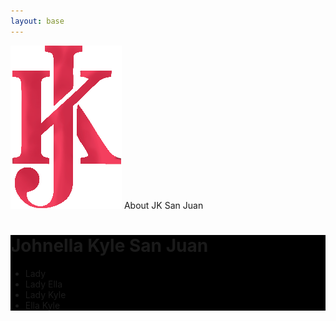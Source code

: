 ```yaml
---
layout: base
---
```


<div class="[font-size:2.1rem] bg-yellow-600 py-5 flex h-[97px] page-header">
  <img src="/assets/images/jk/jk-m.png"
       class="h-[170px] [position:relative] -top-[16px] hover:bg-white/20"
       alt="JK">
  <span class="ml-4 mt-[15px]">About <span class="bg-white/20 p-2 hover:bg-white/50">JK San Juan</span></span>
</div>

<div class="bg-sky-400 w-full mr-[-5px] lg:[display:inline-block] tablet-desktop">
  
  <div class="flex">
    <div class="w-[600px] h-[422px] hover:!bg-gray-900" style="background:
                  url('/assets/images/jk/jk-i.png') black no-repeat; background-size: 100%">
    </div>
    <div class="flex [flex-wrap:wrap] min-w-[600px] w-[50%]" style="background:
                url('/assets/images/jk/jk-login.png') black no-repeat; background-size: 100%">
      <div class="w-[86px] h-[86px] hover:!bg-gray-900" style="background:
                    url('/assets/images/jk/jk-icon-384.png') black no-repeat; background-size: 100%">
      </div>
      <h1 class="ml-2 bg-sky-400 h-[20px]">Johnella Kyle San Juan</h1>
      <div class="[flex-basis:100%] [height:0] [font-family:Play]">
        <ul>
          <li><span class="px-4 py-5"
              >Lady</span>
          </li>
          <li>
            <span class="bg-purple-600/20 rounded-3xl px-4 py-5"
              >Lady Ella</span>
          </li>
          <li>
            <span class="bg-purple-600/20 rounded-3xl px-4 py-5"
              >Lady Kyle</span>
          </li>
          <li><span class="px-4 py-5"
              >Ella Kyle</span>
          </li>
        </ul>
      </div>
    </div>
    
  </div>
  <div class="w-[600px] h-[422px] hover:!bg-gray-900" style="background:
                url('/assets/images/jk/jk-cd-large.png') black no-repeat; background-size: 100%">
  </div>
  <div class="w-[600px] h-[600px] hover:!bg-gray-200" style="background:
                url('/assets/images/jk/jk-c.png') white no-repeat; background-size: 100%">
  </div>
</div>